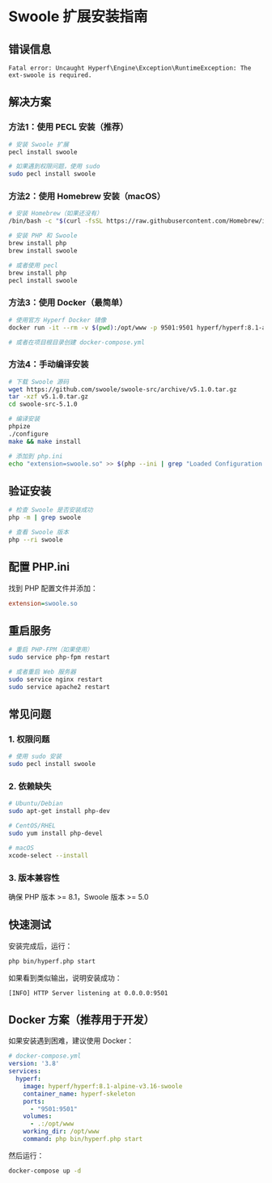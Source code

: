 # Swoole 扩展安装指南

## 错误信息
```
Fatal error: Uncaught Hyperf\Engine\Exception\RuntimeException: The ext-swoole is required.
```

## 解决方案

### 方法1：使用 PECL 安装（推荐）

```bash
# 安装 Swoole 扩展
pecl install swoole

# 如果遇到权限问题，使用 sudo
sudo pecl install swoole
```

### 方法2：使用 Homebrew 安装（macOS）

```bash
# 安装 Homebrew（如果还没有）
/bin/bash -c "$(curl -fsSL https://raw.githubusercontent.com/Homebrew/install/HEAD/install.sh)"

# 安装 PHP 和 Swoole
brew install php
brew install swoole

# 或者使用 pecl
brew install php
pecl install swoole
```

### 方法3：使用 Docker（最简单）

```bash
# 使用官方 Hyperf Docker 镜像
docker run -it --rm -v $(pwd):/opt/www -p 9501:9501 hyperf/hyperf:8.1-alpine-v3.16-swoole

# 或者在项目根目录创建 docker-compose.yml
```

### 方法4：手动编译安装

```bash
# 下载 Swoole 源码
wget https://github.com/swoole/swoole-src/archive/v5.1.0.tar.gz
tar -xzf v5.1.0.tar.gz
cd swoole-src-5.1.0

# 编译安装
phpize
./configure
make && make install

# 添加到 php.ini
echo "extension=swoole.so" >> $(php --ini | grep "Loaded Configuration File" | cut -d: -f2)
```

## 验证安装

```bash
# 检查 Swoole 是否安装成功
php -m | grep swoole

# 查看 Swoole 版本
php --ri swoole
```

## 配置 PHP.ini

找到 PHP 配置文件并添加：
```ini
extension=swoole.so
```

## 重启服务

```bash
# 重启 PHP-FPM（如果使用）
sudo service php-fpm restart

# 或者重启 Web 服务器
sudo service nginx restart
sudo service apache2 restart
```

## 常见问题

### 1. 权限问题
```bash
# 使用 sudo 安装
sudo pecl install swoole
```

### 2. 依赖缺失
```bash
# Ubuntu/Debian
sudo apt-get install php-dev

# CentOS/RHEL
sudo yum install php-devel

# macOS
xcode-select --install
```

### 3. 版本兼容性
确保 PHP 版本 >= 8.1，Swoole 版本 >= 5.0

## 快速测试

安装完成后，运行：
```bash
php bin/hyperf.php start
```

如果看到类似输出，说明安装成功：
```
[INFO] HTTP Server listening at 0.0.0.0:9501
```

## Docker 方案（推荐用于开发）

如果安装遇到困难，建议使用 Docker：

```yaml
# docker-compose.yml
version: '3.8'
services:
  hyperf:
    image: hyperf/hyperf:8.1-alpine-v3.16-swoole
    container_name: hyperf-skeleton
    ports:
      - "9501:9501"
    volumes:
      - .:/opt/www
    working_dir: /opt/www
    command: php bin/hyperf.php start
```

然后运行：
```bash
docker-compose up -d
```
